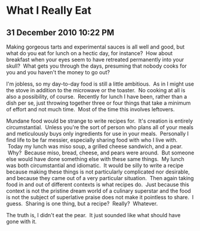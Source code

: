 # What I Really Eat
## 31 December 2010 10:22 PM

Making gorgeous tarts and experimental sauces is all well and good, but what do you eat for lunch on a hectic day, for instance?  How about breakfast when your eyes seem to have retreated permanently into your skull?  What gets you through the days, presuming that nobody cooks for you and you haven't the money to go out?

I'm jobless, so my day-to-day food is still a little ambitious.  As in I might use the stove in addition to the microwave or the toaster.  No cooking at all is also a possibility, of course.  Recently for lunch I have been, rather than a dish per se, just throwing together three or four things that take a minimum of effort and not much time.  Most of the time this involves leftovers.

Mundane food would be strange to write recipes for.  It's creation is entirely circumstantial.  Unless you're the sort of person who plans all of your meals and meticulously buys only ingredients for use in your meals.  Personally I find life to be far messier, especially sharing food with who I live with.  Today my lunch was miso soup, a grilled cheese sandwich, and a pear.  Why?  Because miso, bread, cheese, and pears were around.  But someone else would have done something else with these same things.  My lunch was both circumstantial and idiomatic.  It would be silly to write a recipe because making these things is not particularly complicated nor desirable, and because they came out of a very particular situation.  Then again taking food in and out of different contexts is what recipes do.  Just because this context is not the pristine dream world of a culinary superstar and the food is not the subject of superlative praise does not make it pointless to share.  I guess.  Sharing is one thing, but a recipe?  Really?  Whatever.

The truth is, I didn't eat the pear.  It just sounded like what should have gone with it.
